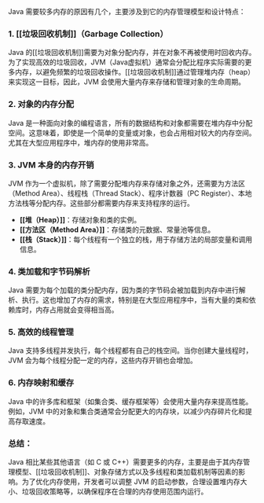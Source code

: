 Java 需要较多内存的原因有几个，主要涉及到它的内存管理模型和设计特点：

### 1. **[[垃圾回收机制]]（Garbage Collection）**

Java 的[[垃圾回收机制]]需要为对象分配内存，并在对象不再被使用时回收内存。为了实现高效的垃圾回收，JVM（Java虚拟机）通常会分配比程序实际需要的更多内存，以避免频繁的垃圾回收操作。[[垃圾回收机制]]通过管理堆内存（heap）来实现这一目标，因此，JVM 会使用大量内存来存储和管理对象的生命周期。

### 2. **对象的内存分配**

Java 是一种面向对象的编程语言，所有的数据结构和对象都需要在堆内存中分配空间。这意味着，即使是一个简单的变量或对象，也会占用相对较大的内存空间。尤其在大型应用程序中，堆内存的使用非常高。

### 3. **JVM 本身的内存开销**

JVM 作为一个虚拟机，除了需要分配堆内存来存储对象之外，还需要为方法区（Method Area）、线程栈（Thread Stack）、程序计数器（PC Register）、本地方法栈等分配内存。这些部分都需要内存来支持程序的运行。

- **[[堆（Heap）]]**：存储对象和类的实例。
- **[[方法区（Method Area）]]**：存储类的元数据、常量池等信息。
- **[[栈（Stack）]]**：每个线程有一个独立的栈，用于存储方法的局部变量和调用信息。

### 4. **类加载和字节码解析**

Java 需要为每个加载的类分配内存，因为类的字节码会被加载到内存中进行解析、执行。这也增加了内存的需求，特别是在大型应用程序中，当有大量的类和依赖库时，内存占用就会变得相当高。

### 5. **高效的线程管理**

Java 支持多线程并发执行，每个线程都有自己的栈空间。当你创建大量线程时，JVM 会为每个线程分配一定的内存，这些内存开销也会增加。

### 6. **内存映射和缓存**

Java 中的许多库和框架（如集合类、缓存框架等）会使用大量内存来提高性能。例如，JVM 中的对象和集合类通常会分配更大的内存块，以减少内存碎片化和提高存取速度。

### 总结：

Java 相比某些其他语言（如 C 或 C++）需要更多的内存，主要是由于其内存管理模型、[[垃圾回收机制]]、对象存储方式以及多线程和类加载机制等因素的影响。为了优化内存使用，开发者可以调整 JVM 的启动参数，合理设置堆内存大小、垃圾回收策略等，以确保程序在合理的内存使用范围内运行。